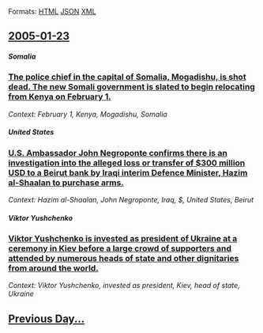 
Formats: [HTML](2005/01/23/index.html)  [JSON](2005/01/23/index.json)  [XML](2005/01/23/index.xml)  

## [2005-01-23](/news/2005/01/23/index.md)

##### Somalia
### [ The police chief in the capital of Somalia, Mogadishu, is shot dead. The new Somali government is slated to begin relocating from Kenya on February 1. ](/news/2005/01/23/the-police-chief-in-the-capital-of-somalia-mogadishu-is-shot-dead-the-new-somali-government-is-slated-to-begin-relocating-from-kenya-on.md)
_Context: February 1, Kenya, Mogadishu, Somalia_

##### United States
### [ U.S. Ambassador John Negroponte confirms there is an investigation into the alleged loss or transfer of $300 million USD to a Beirut bank by Iraqi interim Defence Minister, Hazim al-Shaalan to purchase arms. ](/news/2005/01/23/u-s-ambassador-john-negroponte-confirms-there-is-an-investigation-into-the-alleged-loss-or-transfer-of-300-million-usd-to-a-beirut-bank-b.md)
_Context: Hazim al-Shaalan, John Negroponte, Iraq, $, United States, Beirut_

##### Viktor Yushchenko
### [ Viktor Yushchenko is invested as president of Ukraine at a ceremony in Kiev before a large crowd of supporters and attended by numerous heads of state and other dignitaries from around the world. ](/news/2005/01/23/viktor-yushchenko-is-invested-as-president-of-ukraine-at-a-ceremony-in-kiev-before-a-large-crowd-of-supporters-and-attended-by-numerous-hea.md)
_Context: Viktor Yushchenko, invested as president, Kiev, head of state, Ukraine_

## [Previous Day...](/news/2005/01/22/index.md)

